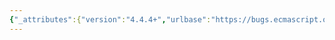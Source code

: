 ```yaml
---
{"_attributes":{"version":"4.4.4+","urlbase":"https://bugs.ecmascript.org/","maintainer":"dherman@mozilla.com"},"bug":{"bug_id":4523,"creation_ts":"2015-08-21 14:15:00 -0700","short_desc":"26.2.2.1.1 Proxy Revocation Functions: Length property value not defined","delta_ts":"2015-10-26 12:47:20 -0700","product":"ECMA-262 Edition 6","component":"technical issues","version":"unspecified","rep_platform":"All","op_sys":"All","bug_status":"RESOLVED","resolution":"FIXED","priority":"Normal","bug_severity":"normal","everconfirmed":true,"reporter":{"uid":"andrebargull","name":"André Bargull"},"assigned_to":{"uid":"allen","name":"Allen Wirfs-Brock"},"cc":"brterlso","long_desc":[{"commentid":14684,"comment_count":0,"who":{"uid":"andrebargull","name":"André Bargull"},"bug_when":"2015-08-21 14:15:17 -0700","thetext":"26.2.2.1.1 Proxy Revocation Functions\n\n\nThe length of a Proxy revocation function is not defined."},{"commentid":14875,"comment_count":1,"who":{"uid":"brterlso","name":"Brian Terlson"},"bug_when":"2015-10-26 12:46:56 -0700","thetext":"Fixed in ES2016 Draft (9a2162e)."}]}}
---
```


